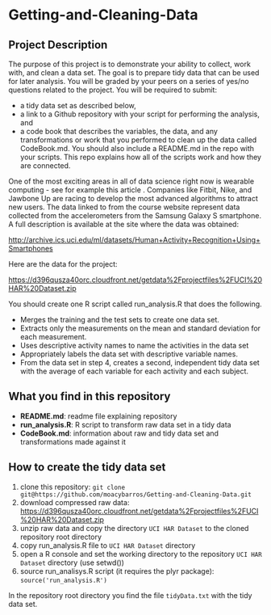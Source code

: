 # Getting-and-Cleaning-Data

## Project Description
The purpose of this project is to demonstrate your ability to collect, work with, and clean a data set. The goal is to prepare tidy data that can be used for later analysis. You will be graded by your peers on a series of yes/no questions related to the project. 
You will be required to submit: 
- a tidy data set as described below, 
- a link to a Github repository with your script for performing the analysis, and 
- a code book that describes the variables, the data, and any transformations or work that you performed to clean up the data called CodeBook.md. You should also include a README.md in the repo with your scripts. This repo explains how all of the scripts work and how they are connected.

One of the most exciting areas in all of data science right now is wearable computing - see for example this article . Companies like Fitbit, Nike, and Jawbone Up are racing to develop the most advanced algorithms to attract new users. The data linked to from the course website represent data collected from the accelerometers from the Samsung Galaxy S smartphone. A full description is available at the site where the data was obtained: 

http://archive.ics.uci.edu/ml/datasets/Human+Activity+Recognition+Using+Smartphones 

Here are the data for the project: 

https://d396qusza40orc.cloudfront.net/getdata%2Fprojectfiles%2FUCI%20HAR%20Dataset.zip 


You should create one R script called run_analysis.R that does the following. 
- Merges the training and the test sets to create one data set.
- Extracts only the measurements on the mean and standard deviation for each measurement. 
- Uses descriptive activity names to name the activities in the data set
- Appropriately labels the data set with descriptive variable names. 
- From the data set in step 4, creates a second, independent tidy data set with the average of each variable for each activity and each subject.

## What you find in this repository

- __README.md__: readme file explaining repository
- __run_analysis.R__: R script to transform raw data set in a tidy data
- __CodeBook.md__: information about raw and tidy data set and transformations made against it
  
## How to create the tidy data set

1. clone this repository: `git clone git@https://github.com/moacybarros/Getting-and-Cleaning-Data.git`
2. download compressed raw data: https://d396qusza40orc.cloudfront.net/getdata%2Fprojectfiles%2FUCI%20HAR%20Dataset.zip
3. unzip raw data and copy the directory `UCI HAR Dataset` to the cloned repository root directory
4. copy run_analysis.R file to `UCI HAR Dataset` directory
4. open a R console and set the working directory to the repository `UCI HAR Dataset` directory (use setwd())
5. source run_analisys.R script (it requires the plyr package): `source('run_analysis.R')`

In the repository root directory you find the file `tidyData.txt` with the tidy data set.
